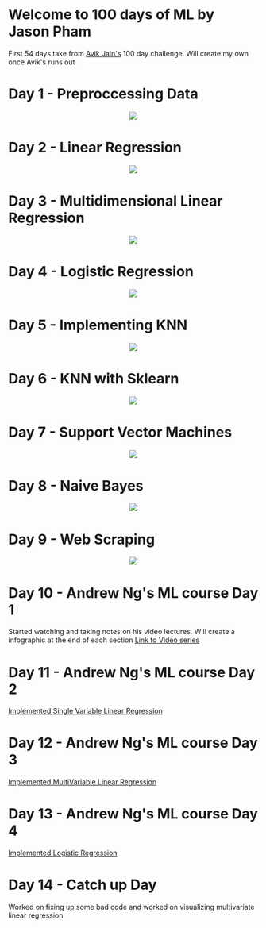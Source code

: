 # Welcome to 100 days of ML by Jason Pham

First 54 days take from [Avik Jain's](https://github.com/Avik-Jain/100-Days-Of-ML-Code) 100 day challenge. Will create my own once Avik's runs out


# Day 1 - Preproccessing Data

<p align="center">
  <img src="images/day1.png"/>
</p>

# Day 2 - Linear Regression

<p align="center">
  <img src="images/day2.png"/>
</p>

# Day 3 - Multidimensional Linear Regression

<p align="center">
  <img src="images/day3.png"/>
</p>

# Day 4 - Logistic Regression

<p align="center">
  <img src="images/day4.png"/>
</p>

# Day 5 - Implementing KNN

<p align="center">
  <img src="images/day5.png"/>
</p>

# Day 6 - KNN with Sklearn

<p align="center">
  <img src="images/day6.png"/>
</p>

# Day 7 - Support Vector Machines

<p align="center">
  <img src="images/day7.png"/>
</p>

# Day 8 - Naive Bayes

<p align="center">
  <img src="images/day8.png"/>
</p>

# Day 9 - Web Scraping

<p align="center">
  <img src="images/day9.png"/>
</p>

# Day 10 - Andrew Ng's ML course Day 1

Started watching and taking notes on his video lectures. Will create a infographic at the end of each section
[Link to Video series](https://www.youtube.com/watch?v=kHwlB_j7Hkc&list=PLLssT5z_DsK-h9vYZkQkYNWcItqhlRJLN&index=4)

# Day 11 - Andrew Ng's ML course Day 2

[Implemented Single Variable Linear Regression](/Day%2011/day-11.ipynb)

# Day 12 - Andrew Ng's ML course Day 3

[Implemented MultiVariable Linear Regression](/Day%2012/day-12.ipynb)

# Day 13 - Andrew Ng's ML course Day 4

[Implemented Logistic Regression](/Day%2013/day-13.ipynb)

# Day 14 - Catch up Day

Worked on fixing up some bad code and worked on visualizing multivariate linear regression